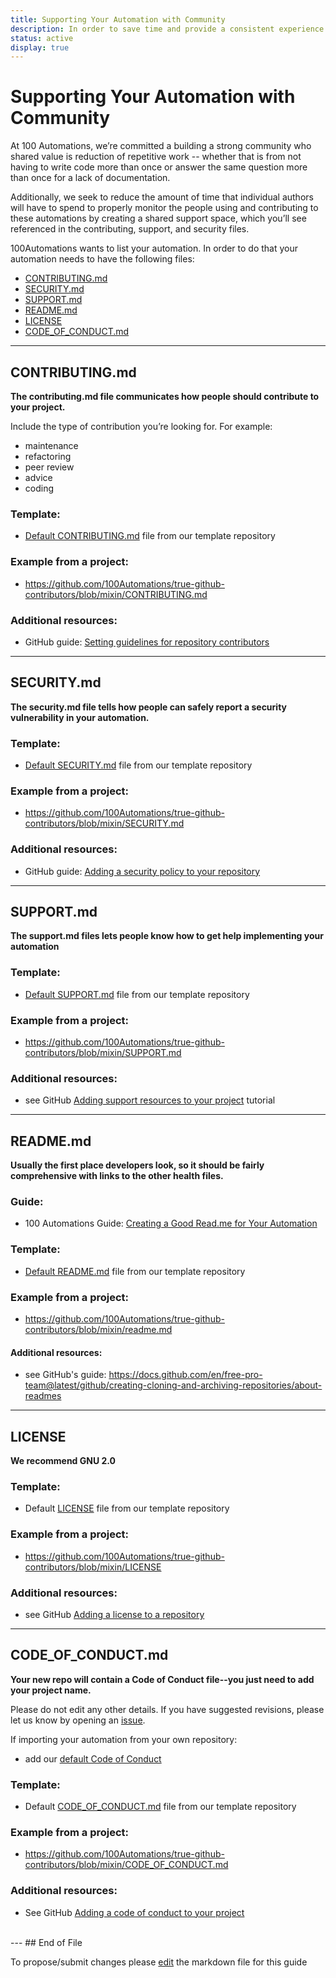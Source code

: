 ```yaml
---
title: Supporting Your Automation with Community
description: In order to save time and provide a consistent experience for creators and users we’ve created default health files for you to customize as appropriate to your project. 
status: active
display: true
---
```

# Supporting Your Automation with Community

At 100 Automations, we’re committed a building a strong community who shared value is reduction of repetitive work -- whether that is from not having to write code more than once or answer the same question more than once for a lack of documentation.

Additionally, we seek to reduce the amount of time that individual authors will have to spend to properly monitor the people using and contributing to these automations by creating a shared support space, which you’ll see referenced in the contributing, support, and security files.

100Automations wants to list your automation. In order to do that your automation needs to have the following files:

- [CONTRIBUTING.md](#contributing)
- [SECURITY.md](#security)
- [SUPPORT.md](#support)
- [README.md](#readme)
- [LICENSE](#license)
- [CODE_OF_CONDUCT.md](#codeofconduct)


---
<a name="contributing"></a>
## CONTRIBUTING.md
**The contributing.md file communicates how people should contribute to your project.**

Include the type of contribution you’re looking for. For example:
- maintenance
- refactoring
- peer review
- advice
- coding

### Template:
- [Default CONTRIBUTING.md](https://github.com/100Automations/.github-automations/blob/master/CONTRIBUTING.md) file from our template repository

### Example from a project:
- https://github.com/100Automations/true-github-contributors/blob/mixin/CONTRIBUTING.md

### Additional resources:
- GitHub guide: [Setting guidelines for repository contributors](https://docs.github.com/en/github/building-a-strong-community/setting-guidelines-for-repository-contributors)

---
<a name="security"></a>
## SECURITY.md
**The security.md file tells how people can safely report a security vulnerability in your automation.**

### Template:
- [Default SECURITY.md](https://github.com/100Automations/.github-automations/blob/master/SECURITY.md) file from our template repository

### Example from a project:
- https://github.com/100Automations/true-github-contributors/blob/mixin/SECURITY.md

### Additional resources:
- GitHub guide: [Adding a security policy to your repository](https://docs.github.com/en/github/managing-security-vulnerabilities/adding-a-security-policy-to-your-repository)

---
<a name="support"></a>
## SUPPORT.md
**The support.md files lets people know how to get help implementing your automation**

### Template:
- [Default SUPPORT.md](https://github.com/100Automations/.github-automations/blob/master/SUPPORT.md) file from our template repository

### Example from a project:
- https://github.com/100Automations/true-github-contributors/blob/mixin/SUPPORT.md

### Additional resources:
- see GitHub [Adding support resources to your project](https://docs.github.com/en/github/building-a-strong-community/adding-support-resources-to-your-project) tutorial 

---
<a name="readme"></a>
## README.md
**Usually the first place developers look, so it should be fairly comprehensive with links to the other health files.**

### Guide:
- 100 Automations Guide: [Creating a Good Read.me for Your Automation](https://github.com/100Automations/Website/blob/master/_guides/creating-good-readmes-for-automations.md)

### Template:
- [Default README.md](https://github.com/100Automations/.github-automations/blob/master/README.md) file from our template repository

### Example from a project:
- https://github.com/100Automations/true-github-contributors/blob/mixin/readme.md

#### Additional resources:
- see GitHub's guide: https://docs.github.com/en/free-pro-team@latest/github/creating-cloning-and-archiving-repositories/about-readmes

---
<a name="licence"></a>
## LICENSE
**We recommend GNU 2.0**

### Template:
- Default [LICENSE](https://github.com/100Automations/.github/blob/master/LICENSE) file from our template repository

### Example from a project:
- https://github.com/100Automations/true-github-contributors/blob/mixin/LICENSE

### Additional resources:
- see GitHub [Adding a license to a repository](https://docs.github.com/en/free-pro-team@latest/github/building-a-strong-community/adding-a-license-to-a-repository)

---
<a name="codeofconduct"></a>
## CODE_OF_CONDUCT.md
**Your new repo will contain a Code of Conduct file--you just need to add your project name.**

Please do not edit any other details. If you have suggested revisions, please let us know by opening an [issue](https://github.com/100Automations/Website/issues/new?assignees=&labels=&template=blank-issue.md&title=).

If importing your automation from your own repository:
- add our [default Code of Conduct](https://github.com/100Automations/.github/blob/master/CODE_OF_CONDUCT.md)

### Template:
- Default [CODE_OF_CONDUCT.md](https://github.com/100Automations/.github/blob/master/CODE_OF_CONDUCT.md) file from our template repository

### Example from a project:
- https://github.com/100Automations/true-github-contributors/blob/mixin/CODE_OF_CONDUCT.md

### Additional resources:
- See GitHub [Adding a code of conduct to your project](https://docs.github.com/en/free-pro-team@latest/github/building-a-strong-community/adding-a-code-of-conduct-to-your-project)

<br>
---
## End of File

To propose/submit changes please [edit](https://github.com/100Automations/Website/blob/master/_guides/community-support-for-automations.md) the markdown file for this guide 
